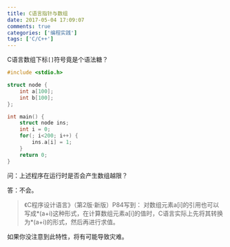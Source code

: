 ```yaml
---
title: C语言指针与数组
date: 2017-05-04 17:09:07
comments: true
categories: ['编程实践'] 
tags: ['C/C++']
---
```


C语言数组下标`[]`符号竟是个语法糖？

<!--more-->

```c
#include <stdio.h>

struct node {
    int a[100];
    int b[100];
};

int main() {
    struct node ins;
    int i = 0;
    for(; i<200; i++) {
        ins.a[i] = 1;
    }
    return 0;
}
```

问：上述程序在运行时是否会产生数组越限？

答：不会。

> 《C程序设计语言》（第2版·新版）P84写到：
> 对数组元素a[i]的引用也可以写成*(a+i)这种形式，在计算数组元素a[i]的值时，C语言实际上先将其转换为*(a+i)的形式，然后再进行求值。

如果你没注意到此特性，将有可能导致灾难。
